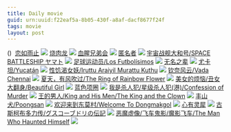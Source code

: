 ```yaml
---
title: Daily movie
guid: urn:uuid:f22eaf5a-8b05-430f-a8af-dacf8677f24f
tags: movie
layout: post
---
```


()
![]()
[恋如雨止](ed2k://|file|恋如雨止.720p.BD中字[最新电影www.66ys.tv](ED2000.COM).mp4|1131733029|C6E121D5581C5CFE78FE1519EF8D5087|h=RFTRWEB4ERAUE5Z2ZUX4OMY34XPZQJ2B|/恋如雨止.720p.BD中字.mp4)
![](https://tu.66vod.net/2018/6061.jpg)
[烧肉龙](ed2k://|file|烧肉龙.720p.BD中字[最新电影www.66ys.tv](ED2000.COM).mp4|1923701841|202A954DB6C9418CC3CDDE7CAA3A9EE2|h=YF36NWI2R3HSZH2HBVJGSYIQIU5WHRRA|/烧肉龙.720p.BD中字.mp4)
![](https://tu.66vod.net/2018/6062.jpg)
[血腥兄弟会](ed2k://|file|血腥兄弟会.720p.BD中字[最新电影www.66ys.tv](ED2000.COM).mp4|717880200|032CAB6CE9CDA70DACE52313BED4E7AF|h=QZHA5U5SH4FIRGWYWNTYGEGZYZOCAWJR|/血腥兄弟会.720p.BD中字.mp4)
![](https://tu.66vod.net/2018/6005.jpg)
[匿名者](ed2k://|file|匿mz.1080p.BD中英双字[最新电影www.66ys.tv](ED2000.COM).mp4|1622057119|EC50315D321D40742574307AD8578142|h=2CZ5AOR6MVZFTC76UEBYYFJIINNHNNAQ|/匿名者.1080p.BD中英双字.mp4)
![](https://tu.66vod.net/2018/3798.jpg)
[宇宙战舰大和号/SPACE BATTLESHIP ヤマト](magnet:?xt=urn:btih:f6f96be490c6ddbce35d15b17c1659f794c5aabd)
![](http://img.google.com.btba.xiaoeryi.com/upload/2019/01/31/kr479850103083.big.jpg)
[足球运动员/Los Futbolísimos](magnet:?xt=urn:btih:4e7633a304b77be2231d3ae13d30c8a3bdf1c587)
![](http://img.google.com.btba.xiaoeryi.com/upload/2019/01/31/238Ap054613784.big.jpg)
[无名之辈](magnet:?xt=urn:btih:3USWVDYIEPZN7T32TBFAH2TXXEJI3ACY)
![](http://gif-china.cc/uploads/allimg/181118/df8ee670e7b5aa33.jpg?h=250)
[尤卡坦/Yucatán](magnet:?xt=urn:btih:809a6b1a6b208b10bc6e8f5e6db67e21457b9091)
![](http://img.google.com.btba.xiaoeryi.com/upload/2019/01/31/n874185K882043.big.jpg)
[性饥渴女妖/Iruttu Araiyil Murattu Kuthu](magnet:?xt=urn:btih:9876fa794a30c891a315910588621a1a0a628cca)
![](http://img.google.com.btba.xiaoeryi.com/upload/2019/01/31/450978WB488661.big.jpg)
[钦奈风云/Vada Chennai](magnet:?xt=urn:btih:855dcbfd9768e1cda138684c3dcb9aceb672c110)
![](http://img.google.com.btba.xiaoeryi.com/upload/2019/01/31/8466k870547Q14.big.jpg)
[夏天，有风吹过/The Ring of Rainbow Flower](magnet:?xt=urn:btih:6e3e828a5849a3a483a087081d8c500b72feacda)
![](http://img.google.com.btba.xiaoeryi.com/upload/2014/11/01/2!Y2PvDYQLQD.big.jpg)
[美女的烦恼/丑女大翻身/Beautiful Girl](magnet:?xt=urn:btih:796d4d6b7d7c566a59e5975eab2e5137eb8d67af)
![](http://img.google.com.btba.xiaoeryi.com/upload/2014/11/01/WiiToW0icT4T.big.jpg)
[蓝色项圈](magnet:?xt=urn:btih:JIQORBUD3XCBAXISSUPPSPDD2V64QS3V)
![](http://gif-china.cc/uploads/allimg/190106/e0894c1faa70d89e.jpg?h=250)
[我是杀人犯/星级杀人犯(港)/Confession of Murder](magnet:?xt=urn:btih:c3ebf6bf968d75139e3bc972b41ec27058b7ab8d)
![](http://img.google.com.btba.xiaoeryi.com/upload/2014/11/01/i3XrXgcgcLLi.big.jpg)
[王的男人/King and His Men/The King and the Clown](magnet:?xt=urn:btih:1ea24d27a547978d8c94cbe202caaf499fb3ff83)
![](http://img.google.com.btba.xiaoeryi.com/upload/2014/11/01/-vXvv8TNNqTN.big.jpg)
[丰山犬/Poongsan](magnet:?xt=urn:btih:43aef32cd1011db22867da4868f8cb34520856bc)
![](http://img.google.com.btba.xiaoeryi.com/upload/2014/11/01/Z9ZlzULPPlPU.big.jpg)
[欢迎来到东莫村/Welcome To Dongmakgol](magnet:?xt=urn:btih:0ed225244196fb9427b5b7a29bc6479d08336300)
![](http://img.google.com.btba.xiaoeryi.com/upload/2014/11/01/e-ElEf-ftzE.big.jpg)
[心有灵犀](ed2k://|file|心有灵犀.720p.BD中字[最新电影www.66ys.tv](ED2000.COM).mp4|1505494667|D5BB6F47409EC8BA1525596E928E79CF|h=2FDTRKJXVFKT3N5OZKKVAAJDAEDNOCNF|/心有灵犀.720p.BD中字.mp4)
![](https://tu.66vod.net/2018/5975.jpg)
[古斯柯布多力传/グスコーブドリの伝記](magnet:?xt=urn:btih:1a7a94e6824061dc8e004402336876d850f7df8a)
![](http://img.google.com.btba.xiaoeryi.com/upload/2019/01/31/g287f663549831.big.jpg)
[恶魔虚像/飞车鬼影/魔影飞车/The Man Who Haunted Himself](magnet:?xt=urn:btih:8ce2fb5ee85ddcfdec8c0afbaa35cd2ef8842d5b)
![](http://img.google.com.btba.xiaoeryi.com/upload/2019/01/31/895669N81t9417.big.jpg)
